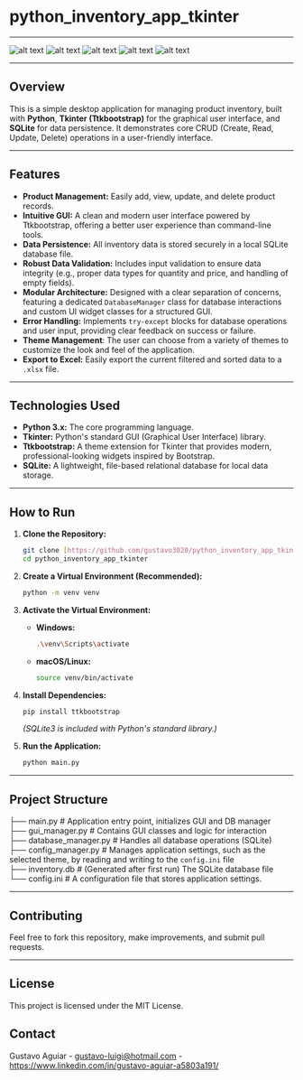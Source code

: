 # python_inventory_app_tkinter

---

![alt text](images/image1.png)
![alt text](images/image2.png)
![alt text](images/image3.png)
![alt text](images/image4.png)
![alt text](images/image5.png)

---

## Overview

This is a simple desktop application for managing product inventory, built with **Python**, **Tkinter (Ttkbootstrap)** for the graphical user interface, and **SQLite** for data persistence. It demonstrates core CRUD (Create, Read, Update, Delete) operations in a user-friendly interface.

---

## Features

* **Product Management:** Easily add, view, update, and delete product records.
* **Intuitive GUI:** A clean and modern user interface powered by Ttkbootstrap, offering a better user experience than command-line tools.
* **Data Persistence:** All inventory data is stored securely in a local SQLite database file.
* **Robust Data Validation:** Includes input validation to ensure data integrity (e.g., proper data types for quantity and price, and handling of empty fields).
* **Modular Architecture:** Designed with a clear separation of concerns, featuring a dedicated `DatabaseManager` class for database interactions and custom UI widget classes for a structured GUI.
* **Error Handling:** Implements `try-except` blocks for database operations and user input, providing clear feedback on success or failure.
* **Theme Management**: The user can choose from a variety of themes to customize the look and feel of the application.
* **Export to Excel:** Easily export the current filtered and sorted data to a `.xlsx` file.

---

## Technologies Used

* **Python 3.x:** The core programming language.
* **Tkinter:** Python's standard GUI (Graphical User Interface) library.
* **Ttkbootstrap:** A theme extension for Tkinter that provides modern, professional-looking widgets inspired by Bootstrap.
* **SQLite:** A lightweight, file-based relational database for local data storage.

---

## How to Run

1.  **Clone the Repository:**
    ```bash
    git clone [https://github.com/gustavo3020/python_inventory_app_tkinter.git](https://github.com/gustavo3020/python_inventory_app_tkinter.git)
    cd python_inventory_app_tkinter
    ```

2.  **Create a Virtual Environment (Recommended):**
    ```bash
    python -m venv venv
    ```

3.  **Activate the Virtual Environment:**
    * **Windows:**
        ```bash
        .\venv\Scripts\activate
        ```
    * **macOS/Linux:**
        ```bash
        source venv/bin/activate
        ```

4.  **Install Dependencies:**
    ```bash
    pip install ttkbootstrap
    ```
    *(SQLite3 is included with Python's standard library.)*

5.  **Run the Application:**
    ```bash
    python main.py
    ```

---

## Project Structure

├── main.py               # Application entry point, initializes GUI and DB manager  
├── gui_manager.py        # Contains GUI classes and logic for interaction  
├── database_manager.py   # Handles all database operations (SQLite)  
├── config_manager.py     # Manages application settings, such as the selected theme, by reading and writing to the `config.ini` file  
├── inventory.db          # (Generated after first run) The SQLite database file  
└── config.ini            # A configuration file that stores application settings.


---

## Contributing

Feel free to fork this repository, make improvements, and submit pull requests.

---

## License

This project is licensed under the MIT License.

## Contact

Gustavo Aguiar - gustavo-luigi@hotmail.com - https://www.linkedin.com/in/gustavo-aguiar-a5803a191/

